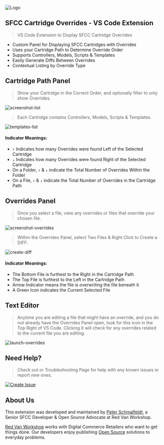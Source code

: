 ![Logo](https://red-van-workshop.s3.us-east-1.amazonaws.com/logo.png "Logo")


SFCC Cartridge Overrides - VS Code Extension
---

> VS Code Extension to Display SFCC Cartridge Overrides

* Custom Panel for Displaying SFCC Cartridges with Overrides
* Uses your Cartridge Path to Determine Override Order
* Supports Controllers, Models, Scripts & Templates
* Easily Generate Diffs Between Overrides
* Contextual Listing by Override Type

Cartridge Path Panel
---

> Show your Cartridge in the Correct Order, and optionally filter to only show Overrides.

![screenshot-list](https://sfcc-cartridge-overrides.s3.amazonaws.com/screenshot-list.png)

> Each Cartridge contains Controllers, Models, Scripts & Templates.

![templates-list](https://sfcc-cartridge-overrides.s3.amazonaws.com/templates-list.png)

#### Indicator Meanings:

* `↑` Indicates how many Overrides were found Left of the Selected Cartridge
* `↓` Indicates how many Overrides were found Right of the Selected Cartridge
* On a Folder, `↑` & `↓` indicate the Total Number of Overrides Within the Folder
* On a File, `↑` & `↓` indicate the Total Number of Overrides in the Cartridge Path

Overrides Panel
---

> Once you select a file, view any overrides or files that override your chosen file.

![screenshot-overrides](https://sfcc-cartridge-overrides.s3.amazonaws.com/screenshot-overrides.png)

> Within the Overrides Panel, select Two Files & Right Click to Create a DIFF.

![create-diff](https://sfcc-cartridge-overrides.s3.amazonaws.com/create-diff.png)

#### Indicator Meanings:

* The Bottom File is furthest to the Right in the Cartridge Path
* The Top File is furthest to the Left in the Cartridge Path
* Arrow Indicator means the file is overwriting the file beneath it
* A Green Icon indicates the Current Selected File

Text Editor
---

> Anytime you are editing a file that might have an override, and you do not already have the Overrides Panel open, look for this icon in the Top Right of VS Code.  Clicking it will check for any overrides related to the current file you are editing.

![launch-overrides](https://sfcc-cartridge-overrides.s3.amazonaws.com/launch-overrides.png)

Need Help?
---

> Check out or Troubleshooting Page for help with any known issues or report new ones.

[![Create Issue](https://img.shields.io/badge/Get_Help-Troubleshooting-red.svg?style=for-the-badge&logo=github&logoColor=ffffff&logoWidth=16)](https://github.com/redvanworkshop/sfcc-cartridge-overrides-vscode-extension/blob/develop/TROUBLESHOOTING.md)

About Us
---

This extension was developed and maintained by [Peter Schmalfeldt](https://peterschmalfeldt.com), a Senior SFCC Developer & Open Source Advocate at Red Van Workshop.

[Red Van Workshop](https://redvanworkshop.com/) works with Digital Commerce Retailers who want to get things done.  Our developers enjoy publishing [Open Source](https://github.com/redvanworkshop) solutions to everyday problems.
